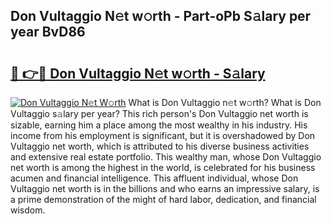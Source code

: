 ## Don Vultaggio N𝚎t w𝚘rth - Part-oPb S𝚊lary per year BvD86

# <h2><a href="http://gc1bi7.nevu.top/?p=Don+Vultaggio">🔗 👉🔴 Don Vultaggio N𝚎t w𝚘rth - S𝚊lary</a></h2>

[![Don Vultaggio N𝚎t W𝚘rth](https://i.imgur.com/Oavwk0R.jpeg)](http://gc1bi7.nevu.top/?p=Don+Vultaggio)
What is Don Vultaggio n𝚎t w𝚘rth? What is Don Vultaggio s𝚊lary per year?
This rich person's Don Vultaggio net worth is sizable, earning him a place among the most wealthy in his industry. His income from his employment is significant, but it is overshadowed by Don Vultaggio net worth, which is attributed to his diverse business activities and extensive real estate portfolio. This wealthy man, whose Don Vultaggio net worth is among the highest in the world, is celebrated for his business acumen and financial intelligence. This affluent individual, whose Don Vultaggio net worth is in the billions and who earns an impressive salary, is a prime demonstration of the might of hard labor, dedication, and financial wisdom.
